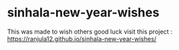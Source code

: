 # sinhala-new-year-wishes
This was made to wish others good luck
visit this project :
https://ranjula12.github.io/sinhala-new-year-wishes/
